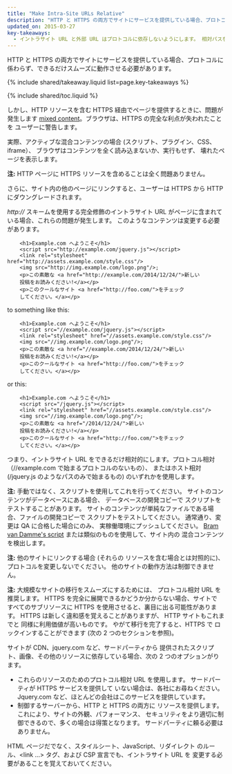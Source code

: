 ```yaml
---
title: "Make Intra-Site URLs Relative"
description: "HTTP と HTTPS の両方でサイトにサービスを提供している場合、プロトコルに係わらず、できるだけスムーズに動作させる必要があります。"
updated_on: 2015-03-27
key-takeaways:
  - イントラサイト URL と外部 URL はプロトコルに依存しないようにします。 相対パスを使用するか、あるいは//example.com/something.js のようなプロトコルを除外します
---
```


<p class="intro">
  HTTP と HTTPS の両方でサイトにサービスを提供している場合、プロトコルに係わらず、できるだけスムーズに動作させる必要があります。
</p>

{% include shared/takeaway.liquid list=page.key-takeaways %}

{% include shared/toc.liquid %}

しかし、HTTP リソースを含む
 HTTPS 経由でページを提供するときに、問題が発生します [mixed
content](http://www.w3.org/TR/mixed-content/)。ブラウザは、HTTPS の完全な利点が失われたことを
ユーザーに警告します。

実際、アクティブな混合コンテンツの場合 (スクリプト、プラグイン、CSS、iframe）、
ブラウザはコンテンツを全く読み込まないか、実行もせず、
壊れたページを表示します。

**注:** HTTP ページに HTTPS リソースを含めることは全く問題ありません。

さらに、サイト内の他のページにリンクすると、ユーザーは
 HTTPS から HTTP にダウングレードされます。

*http://* スキームを使用する完全修飾のイントラサイト URL 
がページに含まれている場合、これらの問題が発生します。 このようなコンテンツは変更する必要があります。

		<h1>Example.com へようこそ</h1>
		<script src="http://example.com/jquery.js"></script>
		<link rel="stylesheet" href="http://assets.example.com/style.css"/>
		<img src="http://img.example.com/logo.png"/>;
		<p>この素敵な <a href="http://example.com/2014/12/24/">新しい
		投稿をお読みください!</a></p>
		<p>このクールなサイト <a href="http://foo.com/">をチェック
		してください。</a></p>

to something like this:

		<h1>Example.com へようこそ</h1>
		<script src="//example.com/jquery.js"></script>
		<link rel="stylesheet" href="//assets.example.com/style.css"/>
		<img src="//img.example.com/logo.png"/>;
		<p>この素敵な <a href="//example.com/2014/12/24/">新しい
		投稿をお読みください!</a></p>
		<p>このクールなサイト <a href="http://foo.com/">をチェック
		してください。</a></p>

or this:

		<h1>Example.com へようこそ</h1>
		<script src="/jquery.js"></script>
		<link rel="stylesheet" href="//assets.example.com/style.css"/>
		<img src="//img.example.com/logo.png"/>;
		<p>この素敵な <a href="/2014/12/24/">新しい
		投稿をお読みください!</a></p>
		<p>このクールなサイト <a href="http://foo.com/">をチェック
		してください。</a></p>

つまり、イントラサイト URL をできるだけ相対的にします。プロトコル相対
 （//example.com で始まるプロトコルのないもの）、
またはホスト相対 (/jquery.js のようなパスのみで始まるもの) のいずれかを使用します。

**注:** 手動ではなく、スクリプトを使用してこれを行ってください。 サイトのコンテンツがデータベースにある場合、
データベースの開発コピーで
スクリプトをテストすることがあります。 サイトのコンテンツが単純なファイルである場合、ファイルの開発コピーで
スクリプトをテストしてください。 通常通り、変更は QA に合格した場合にのみ、
実稼働環境にプッシュしてください。 [Bram van Damme's
script](https://github.com/bramus/mixed-content-scan) または類似のものを使用して、サイト内の
混合コンテンツを検出します。

**注:** 他のサイトにリンクする場合 (それらの
リソースを含む場合とは対照的に)、プロトコルを変更しないでください。
他のサイトの動作方法は制御できません。

**注:** 大規模なサイトの移行をスムーズにするためには、
プロトコル相対 URL を推奨します。 HTTPS を完全に展開できるかどうか分からない場合、サイトで
すべてのサブリソースに HTTPS を使用させると、裏目に出る可能性があります。 HTTPS は新しく違和感を覚えることがありますが、
HTTP サイトもこれまでと
同様に利用価値が高いものです。 やがて移行を完了すると、HTTPS で
ロックインすることができます (次の 2 つのセクションを参照)。

サイトが CDN、jquery.com など、サードパーティから
提供されたスクリプト、画像、その他のリソースに依存している場合、次の 2 つのオプションがります。

* これらのリソースのためのプロトコル相対 URL を使用します。 サードパーティが HTTPS サービスを提供して
いない場合は、各社にお尋ねください。 Jquery.com など、ほとんどの会社はこのサービスを提供しています。
* 制御するサーバーから、HTTP と HTTPS の両方に
リソースを提供します。 これにより、サイトの外観、パフォーマンス、
セキュリティをより適切に制御できるので、多くの場合は得策となります。
サードパーティに頼る必要はありません。

HTML ページだでなく、スタイルシート、JavaScript、リダイレクト
のルール、&lt;link …&gt; タグ、および CSP 宣言でも、イントラサイト URL を
変更する必要があることを覚えておいてください。

